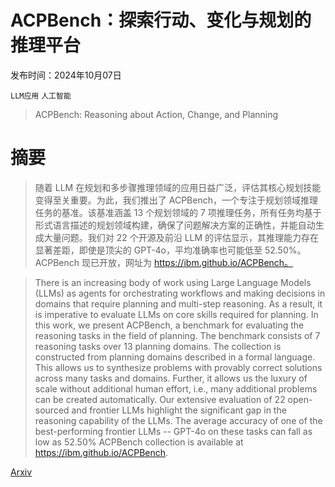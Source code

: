 # ACPBench：探索行动、变化与规划的推理平台

发布时间：2024年10月07日

`LLM应用` `人工智能`

> ACPBench: Reasoning about Action, Change, and Planning

# 摘要

> 随着 LLM 在规划和多步骤推理领域的应用日益广泛，评估其核心规划技能变得至关重要。为此，我们推出了 ACPBench，一个专注于规划领域推理任务的基准。该基准涵盖 13 个规划领域的 7 项推理任务，所有任务均基于形式语言描述的规划领域构建，确保了问题解决方案的正确性，并能自动生成大量问题。我们对 22 个开源及前沿 LLM 的评估显示，其推理能力存在显著差距，即使是顶尖的 GPT-4o，平均准确率也可能低至 52.50%。ACPBench 现已开放，网址为 https://ibm.github.io/ACPBench。

> There is an increasing body of work using Large Language Models (LLMs) as agents for orchestrating workflows and making decisions in domains that require planning and multi-step reasoning. As a result, it is imperative to evaluate LLMs on core skills required for planning. In this work, we present ACPBench, a benchmark for evaluating the reasoning tasks in the field of planning. The benchmark consists of 7 reasoning tasks over 13 planning domains. The collection is constructed from planning domains described in a formal language. This allows us to synthesize problems with provably correct solutions across many tasks and domains. Further, it allows us the luxury of scale without additional human effort, i.e., many additional problems can be created automatically. Our extensive evaluation of 22 open-sourced and frontier LLMs highlight the significant gap in the reasoning capability of the LLMs. The average accuracy of one of the best-performing frontier LLMs -- GPT-4o on these tasks can fall as low as 52.50% ACPBench collection is available at https://ibm.github.io/ACPBench.

[Arxiv](https://arxiv.org/abs/2410.05669)